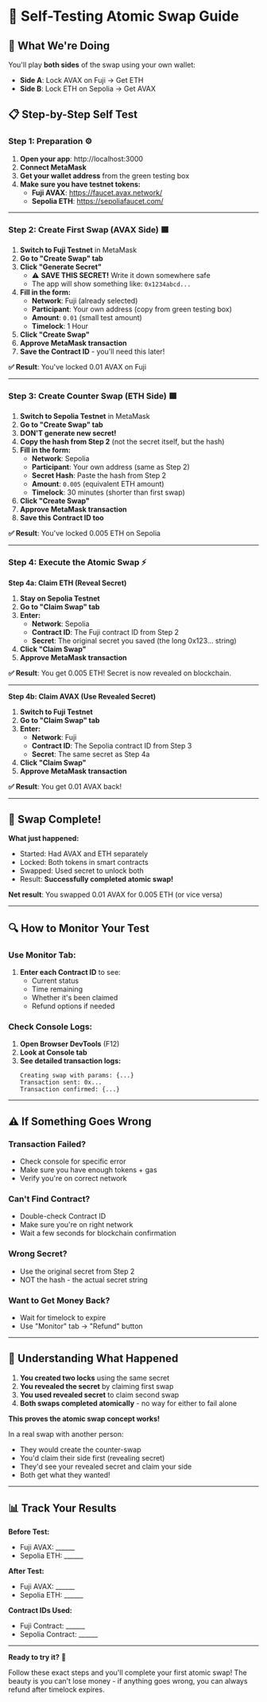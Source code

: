 # 🧪 Self-Testing Atomic Swap Guide

## 🎯 What We're Doing
You'll play **both sides** of the swap using your own wallet:
- **Side A**: Lock AVAX on Fuji → Get ETH
- **Side B**: Lock ETH on Sepolia → Get AVAX

## 📋 Step-by-Step Self Test

### **Step 1: Preparation** ⚙️

1. **Open your app**: http://localhost:3000
2. **Connect MetaMask** 
3. **Get your wallet address** from the green testing box
4. **Make sure you have testnet tokens:**
   - **Fuji AVAX**: https://faucet.avax.network/
   - **Sepolia ETH**: https://sepoliafaucet.com/

---

### **Step 2: Create First Swap (AVAX Side)** 🟦

1. **Switch to Fuji Testnet** in MetaMask
2. **Go to "Create Swap" tab**
3. **Click "Generate Secret"** 
   - ⚠️ **SAVE THIS SECRET!** Write it down somewhere safe
   - The app will show something like: `0x1234abcd...`
4. **Fill in the form:**
   - **Network**: Fuji (already selected)
   - **Participant**: Your own address (copy from green testing box)
   - **Amount**: `0.01` (small test amount)
   - **Timelock**: 1 Hour
5. **Click "Create Swap"**
6. **Approve MetaMask transaction**
7. **Save the Contract ID** - you'll need this later!

**✅ Result**: You've locked 0.01 AVAX on Fuji

---

### **Step 3: Create Counter Swap (ETH Side)** 🟩

1. **Switch to Sepolia Testnet** in MetaMask
2. **Go to "Create Swap" tab** 
3. **DON'T generate new secret!** 
4. **Copy the hash from Step 2** (not the secret itself, but the hash)
5. **Fill in the form:**
   - **Network**: Sepolia 
   - **Participant**: Your own address (same as Step 2)
   - **Secret Hash**: Paste the hash from Step 2
   - **Amount**: `0.005` (equivalent ETH amount)
   - **Timelock**: 30 minutes (shorter than first swap)
6. **Click "Create Swap"**
7. **Approve MetaMask transaction**
8. **Save this Contract ID too**

**✅ Result**: You've locked 0.005 ETH on Sepolia

---

### **Step 4: Execute the Atomic Swap** ⚡

**Step 4a: Claim ETH (Reveal Secret)**

1. **Stay on Sepolia Testnet**
2. **Go to "Claim Swap" tab**
3. **Enter:**
   - **Network**: Sepolia
   - **Contract ID**: The Fuji contract ID from Step 2
   - **Secret**: The original secret you saved (the long 0x123... string)
4. **Click "Claim Swap"**
5. **Approve MetaMask transaction**

**✅ Result**: You get 0.005 ETH! Secret is now revealed on blockchain.

---

**Step 4b: Claim AVAX (Use Revealed Secret)**

1. **Switch to Fuji Testnet**
2. **Go to "Claim Swap" tab**
3. **Enter:**
   - **Network**: Fuji
   - **Contract ID**: The Sepolia contract ID from Step 3  
   - **Secret**: The same secret as Step 4a
4. **Click "Claim Swap"**
5. **Approve MetaMask transaction**

**✅ Result**: You get 0.01 AVAX back!

---

## 🎉 **Swap Complete!**

**What just happened:**
- Started: Had AVAX and ETH separately
- Locked: Both tokens in smart contracts
- Swapped: Used secret to unlock both
- Result: **Successfully completed atomic swap!**

**Net result**: You swapped 0.01 AVAX for 0.005 ETH (or vice versa)

---

## 🔍 **How to Monitor Your Test**

### **Use Monitor Tab:**
1. **Enter each Contract ID** to see:
   - Current status
   - Time remaining  
   - Whether it's been claimed
   - Refund options if needed

### **Check Console Logs:**
1. **Open Browser DevTools** (F12)
2. **Look at Console tab**
3. **See detailed transaction logs:**
   ```
   Creating swap with params: {...}
   Transaction sent: 0x...
   Transaction confirmed: {...}
   ```

---

## ⚠️ **If Something Goes Wrong**

### **Transaction Failed?**
- Check console for specific error
- Make sure you have enough tokens + gas
- Verify you're on correct network

### **Can't Find Contract?**
- Double-check Contract ID
- Make sure you're on right network
- Wait a few seconds for blockchain confirmation

### **Wrong Secret?**
- Use the original secret from Step 2
- NOT the hash - the actual secret string

### **Want to Get Money Back?**
- Wait for timelock to expire
- Use "Monitor" tab → "Refund" button

---

## 🧠 **Understanding What Happened**

1. **You created two locks** using the same secret
2. **You revealed the secret** by claiming first swap
3. **You used revealed secret** to claim second swap
4. **Both swaps completed atomically** - no way for either to fail alone

**This proves the atomic swap concept works!** 

In a real swap with another person:
- They would create the counter-swap
- You'd claim their side first (revealing secret)
- They'd see your revealed secret and claim your side
- Both get what they wanted!

---

## 📊 **Track Your Results**

**Before Test:**
- Fuji AVAX: ______
- Sepolia ETH: ______

**After Test:**
- Fuji AVAX: ______ 
- Sepolia ETH: ______

**Contract IDs Used:**
- Fuji Contract: ______
- Sepolia Contract: ______

---

**Ready to try it?** 🚀

Follow these exact steps and you'll complete your first atomic swap! The beauty is you can't lose money - if anything goes wrong, you can always refund after timelock expires.